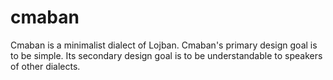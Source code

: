 # cmaban

Cmaban is a minimalist dialect of Lojban.
Cmaban's primary design goal is to be simple.
Its secondary design goal is to be understandable to speakers of other dialects.
